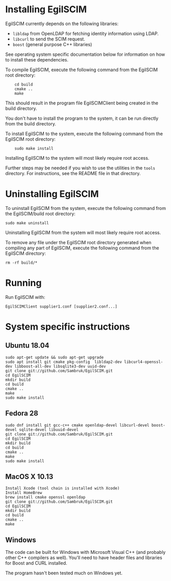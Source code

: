 # Installing EgilSCIM

EgilSCIM currently depends on the following libraries:

* `libldap` from OpenLDAP for fetching identity information using LDAP.
* `libcurl` to send the SCIM request.
* `boost` (general purpose C++ libraries)

See operating system specific documentation below for information
on how to install these dependencies.

To compile EgilSCIM, execute the following command from the
EgilSCIM root directory:

```
    cd build
    cmake ..
    make
```

This should result in the program file EgilSCIMClient being
created in the build directory.

You don't have to install the program to the system, it can be
run directly from the build directory.

To install EgilSCIM to the system, execute the following command
from the EgilSCIM root directory:

```
    sudo make install
```

Installing EgilSCIM to the system will most likely require root
access.

Further steps may be needed if you wish to use the utilities in
the ```tools``` directory. For instructions, see the README file
in that directory.

# Uninstalling EgilSCIM

To uninstall EgilSCIM from the system, execute the following
command from the EgilSCIM/build root directory:

```
sudo make uninstall
```

Uninstalling EgilSCIM from the system will most likely require root
access.

To remove any file under the EgilSCIM root directory generated when
compiling any part of EgilSCIM, execute the following command from
the EgilSCIM directory:

```
rm -rf build/*
```

# Running

Run EgilSCIM with:

```EgilSCIMClient supplier1.conf [supplier2.conf...]```

# System specific instructions

## Ubuntu 18.04
    sudo apt-get update && sudo apt-get upgrade
    sudo apt install git cmake pkg-config  libldap2-dev libcurl4-openssl-dev libboost-all-dev libsqlite3-dev uuid-dev
    git clone git://github.com/Sambruk/EgilSCIM.git
    cd EgilSCIM
    mkdir build
    cd build
    cmake ..
    make
    sudo make install

## Fedora 28
    sudo dnf install git gcc-c++ cmake openldap-devel libcurl-devel boost-devel sqlite-devel libuuid-devel
    git clone git://github.com/Sambruk/EgilSCIM.git
    cd EgilSCIM
    mkdir build
    cd build
    cmake ..
    make
    sudo make install
    
## MacOS X 10.13
    Install Xcode (tool chain is installed with Xcode)
    Install HomeBrew
    brew install cmake openssl openldap
    git clone git://github.com/Sambruk/EgilSCIM.git
    cd EgilSCIM
    mkdir build
    cd build
    cmake ..
    make

## Windows
The code can be built for Windows with Microsoft Visual C++ (and probably
other C++ compilers as well). You'll need to have header files and libraries
for Boost and CURL installed.

The program hasn't been tested much on Windows yet.
